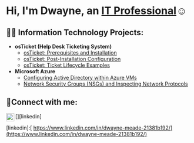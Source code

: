 <h1>Hi, I'm Dwayne, an <a href="https://www.linkedin.com/in/dwayne-meade-21381b192/">IT Professional</a>☺</h1>

<h2>👨‍💻 Information Technology Projects:</h2>

- <b>osTicket (Help Desk Ticketing System)</b>
  - [osTicket: Prerequisites and Installation](https://github.com/joshmadakoredmonds/osticket-prereqs)
  - [osTicket: Post-Installation Configuration](https://github.com/joshmadakoredmonds/post-install-config)
  - [osTicket: Ticket Lifecycle Examples](https://github.com/joshmadakoredmonds/ticket-lifecycle)
- <b>Microsoft Azure</b>
  - [Configuring Active Directory within Azure VMs](https://github.com/joshmadakoredmonds/configure-ad)
  - [Network Security Groups (NSGs) and Inspecting Network Protocols](https://github.com/joshmadakoredmonds/azure-network-protocols)

<h2>🤳Connect with me:</h2>

[<img align="left" alt="Dwayne Meade | LinkedIn" width="22px" src="https://cdn.jsdelivr.net/npm/simple-icons@v3/icons/linkedin.svg" />][linkedin]


[linkedin]:[ https://www.linkedin.com/in/dwayne-meade-21381b192/](https://www.linkedin.com/in/dwayne-meade-21381b192/)

